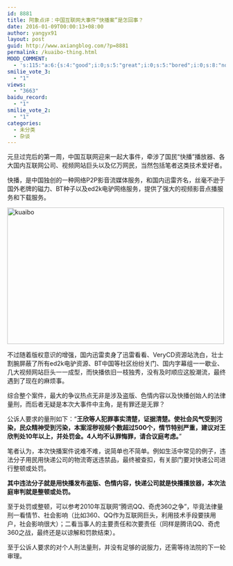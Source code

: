 ```yaml
---
id: 8881
title: 阿象点评：中国互联网大事件“快播案”是怎回事？
date: 2016-01-09T00:00:13+08:00
author: yangyx91
layout: post
guid: http://www.axiangblog.com/?p=8881
permalink: /kuaibo-thing.html
MOOD_COMMENT:
  - 's:115:"a:6:{s:4:"good";i:0;s:5:"great";i:0;s:5:"bored";i:0;s:8:"nonsense";i:0;s:13:"notunderstand";i:0;s:7:"passing";i:0;}";'
smilie_vote_3:
  - "1"
views:
  - "3663"
baidu_record:
  - "1"
smilie_vote_2:
  - "1"
categories:
  - 未分类
  - 杂谈
---
```

元旦过完后的第一周，中国互联网迎来一起大事件，牵涉了国民“快播”播放器、各大国内互联网公司、视频网站巨头以及亿万网民，当然包括笔者这类技术爱好者。

快播，是中国独创的一种网络P2P影音流媒体服务，和国内迅雷齐名，丝毫不逊于国外老牌的磁力、BT种子以及ed2k电驴网络服务，提供了强大的视频影音点播服务和下载服务。

<a href="http://www.axiangblog.com/kuaibo-thing.html/kuaibo" rel="attachment wp-att-8882" target="_blank"  rel="nofollow" ><img loading="lazy" class="aligncenter size-full wp-image-8882" src="http://www.axiangblog.com/wp-content/uploads/2016/01/kuaibo.jpg" alt="kuaibo" width="500" height="315" /></a>

不过随着版权意识的增强，国内迅雷卖身了迅雷看看、VeryCD资源站洗白，壮士割腕屏蔽了所有ed2k电驴资源、BT中国等社区纷纷关门、国内字幕组一一歇业、几大视频网站巨头一一成型，而快播依旧一枝独秀，没有及时顺应这股潮流，最终遇到了现在的麻烦事。

综合整个案件，最大的争议热点无非是涉及盗版、色情内容以及快播创始人的法律量刑，而后者无疑是本次大事件中主角，是有罪还是无罪？

公诉人要求的量刑如下：“**王欣等人犯罪事实清楚，证据清楚。使社会风气受到污染，民众精神受到污染，本案淫秽视频个数超过500个，情节特别严重，建议对王欣判处10年以上，并处罚金。4人均不认罪悔罪，请合议庭考虑。**”

笔者认为，本次快播案件说难不难，说简单也不简单。例如生活中常见的例子，违法分子用民用快递公司的物流寄送违禁品，最终被查扣，有关部门要对快递公司进行整顿或处罚。

**其中违法分子就是用快播发布盗版、色情内容，快递公司就是快播播放器，本次法庭审判就是整顿或处罚。**

至于处罚或整顿，可以参考2010年互联网“腾讯QQ、奇虎360之争”，毕竟法律量刑一看情节、社会影响（比如360、QQ作为互联网巨头，利用技术手段要挟用户，社会影响很大）；二看当事人的主要责任和次要责任（同样是腾讯QQ、奇虎360之战，最终还是以谅解和罚款结束）。

至于公诉人要求的对个人刑法量刑，并没有足够的说服力，还需等待法院的下一轮审理。